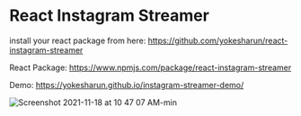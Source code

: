 # React Instagram Streamer

install your react package from here: https://github.com/yokesharun/react-instagram-streamer

React Package: https://www.npmjs.com/package/react-instagram-streamer

Demo: https://yokesharun.github.io/instagram-streamer-demo/

![Screenshot 2021-11-18 at 10 47 07 AM-min](https://user-images.githubusercontent.com/12830078/142357139-10643351-1985-4676-a1cb-763ddd743031.png)


